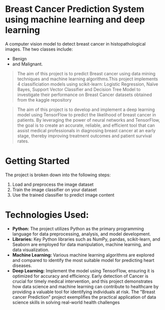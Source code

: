 # Breast Cancer Prediction System using machine learning and deep learning
A computer vision model to detect breast cancer in histopathological images. The two classes include:

- Benign
- and Malignant.
  
>The aim of this project is to predict Breast cancer using data mining techniques and machine learning algorithms.This project implements 4 classificiation models using scikit-learn: Logistic Regression, Naïve Bayes, Support Vector Classifier and Decision Tree Model to investigate their performance on Breast Cancer datasets obtained from the kaggle repository

>The aim of this project is to develop and implement a deep learning model using TensorFlow to predict the likelihood of breast cancer in patients. By leveraging the power of neural networks and TensorFlow, the goal is to create an accurate, reliable, and efficient tool that can assist medical professionals in diagnosing breast cancer at an early stage, thereby improving treatment outcomes and patient survival rates.

# Getting Started

The project is broken down into the following steps:
<ol>
    <li>  Load and preprocess the image dataset</li>
    <li> Train the image classifier on your dataset </li>
    <li> Use the trained classifier to predict image content </li> </ol>

# Technologies Used:
- **Python:** The project utilizes Python as the primary programming language for data preprocessing, analysis, and model development.
- **Libraries:** Key Python libraries such as NumPy, pandas, scikit-learn, and Seaborn are employed for data manipulation, machine learning, and data visualization.
- **Machine Learning:** Various machine learning algorithms are explored and compared to identify the most suitable model for predicting heart diseases.
- **Deep Learning:** Implement the model using TensorFlow, ensuring it is optimized for accuracy and efficiency.
Early detection of Cancer is crucial for timely medical intervention, and this project demonstrates how data science and machine learning can contribute to healthcare by providing a valuable tool for identifying individuals at risk. The "Breast cancer Prediction" project exemplifies the practical application of data science skills in solving real-world health challenges
